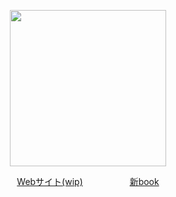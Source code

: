 <p align="center">
<img src="https://files.catbox.moe/c7uann.png" width="250px">
</p>
<p align="center">
  <a href="https://utaubot.github.io/">Webサイト(wip)</a> ⠀ ⠀ ⠀ ⠀ ⠀
  <a href="https://miku.atabook.org/">新book</a>
<p>
